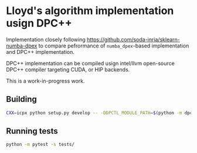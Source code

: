 # Lloyd's algorithm implementation usign DPC++

Implementation closely following https://github.com/soda-inria/sklearn-numba-dpex to compare pefrormance
of `numba_dpex`-based implementation and DPC++ implementation.

DPC++ implementation can be compiled usign intel/llvm open-source DPC++ compiler targeting CUDA, or HIP backends.

This is a work-in-progress work.

## Building

```bash
CXX=icpx python setup.py develop -- -DDPCTL_MODULE_PATH=$(python -m dpctl --cmakedir)
```

## Running tests

```bash
python -m pytest -s tests/
```